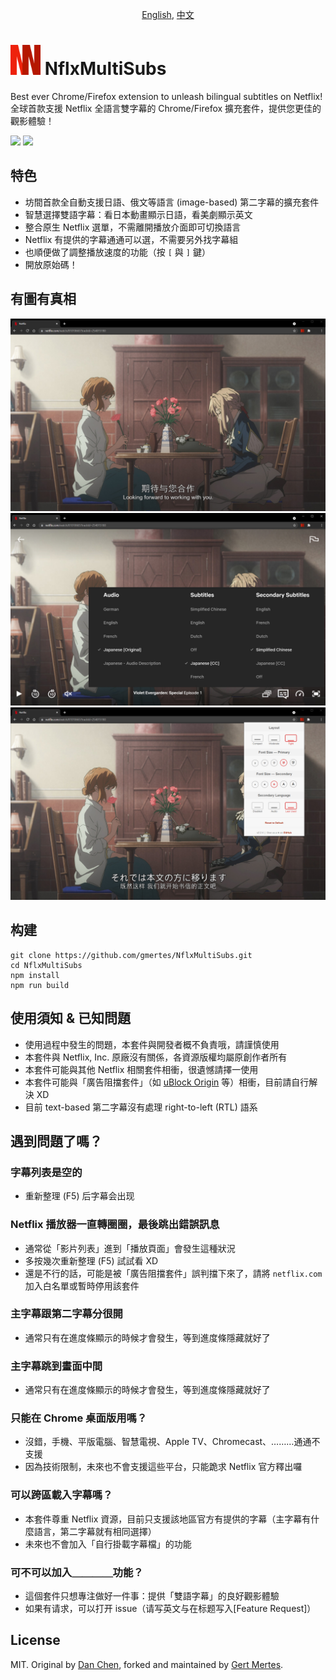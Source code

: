 <p align="center"><a href="README.md">English</a>, <a href="README_cn.md">中文</a></p>


<img src="docs/icon.png?raw=true" height="48"> NflxMultiSubs
============================================================
Best ever Chrome/Firefox extension to unleash bilingual subtitles on Netflix!
全球首款支援 Netflix 全語言雙字幕的 Chrome/Firefox 擴充套件，提供您更佳的觀影體驗！

[<img src="https://user-images.githubusercontent.com/13658335/138092194-303708fb-9a4e-4e3f-a1dc-74baff1e45c9.png" height="59"/>](https://chrome.google.com/webstore/detail/jepfhfjlkgobooomdgpcjikalfpcldmm)
[<img src="https://user-images.githubusercontent.com/13658335/138086366-8deee659-16c3-4621-b3f0-eaf4cb6ed9ba.png" height="60"/>](https://addons.mozilla.org/en-GB/firefox/addon/nflxmultisubs-2021)



特色
----
- 坊間首款全自動支援日語、俄文等語言 (image-based) 第二字幕的擴充套件
- 智慧選擇雙語字幕：看日本動畫顯示日語，看美劇顯示英文
- 整合原生 Netflix 選單，不需離開播放介面即可切換語言
- Netflix 有提供的字幕通通可以選，不需要另外找字幕組
- 也順便做了調整播放速度的功能（按 `[` 與 `]` 鍵）
- 開放原始碼！



有圖有真相
----------
![Bilingual Subtitles with zh-cn/en](docs/2021_zh-en.jpg?raw=true)
![Intergrated in original menu](docs/2021_popup-menu.jpg?raw=true)
![Settings menu](docs/2021_settings.jpg?raw=true)

构建
----
```
git clone https://github.com/gmertes/NflxMultiSubs.git
cd NflxMultiSubs
npm install
npm run build
```

使用須知 & 已知問題
-------------------
- 使用過程中發生的問題，本套件與開發者概不負責哦，請謹慎使用
- 本套件與 Netflix, Inc. 原廠沒有關係，各資源版權均屬原創作者所有
- 本套件可能與其他 Netflix 相關套件相衝，很遺憾請擇一使用
- 本套件可能與「廣告阻擋套件」（如 [uBlock Origin](https://chrome.google.com/webstore/detail/ublock-origin/cjpalhdlnbpafiamejdnhcphjbkeiagm) 等）相衝，目前請自行解決 XD
- 目前 text-based 第二字幕沒有處理 right-to-left (RTL) 語系



遇到問題了嗎？
--------------
### 字幕列表是空的
- 重新整理 (F5) 后字幕会出现
### Netflix 播放器一直轉圈圈，最後跳出錯誤訊息
- 通常從「影片列表」進到「播放頁面」會發生這種狀況
- 多按幾次重新整理 (F5) 試試看 XD
- 還是不行的話，可能是被「廣告阻擋套件」誤判擋下來了，請將 `netflix.com` 加入白名單或暫時停用該套件

### 主字幕跟第二字幕分很開
- 通常只有在進度條顯示的時候才會發生，等到進度條隱藏就好了

### 主字幕跳到畫面中間
- 通常只有在進度條顯示的時候才會發生，等到進度條隱藏就好了

### 只能在 Chrome 桌面版用嗎？
- 沒錯，手機、平版電腦、智慧電視、Apple TV、Chromecast、………通通不支援
- 因為技術限制，未來也不會支援這些平台，只能跪求 Netflix 官方釋出囉

### 可以跨區載入字幕嗎？
- 本套件尊重 Netflix 資源，目前只支援該地區官方有提供的字幕（主字幕有什麼語言，第二字幕就有相同選擇）
- 未來也不會加入「自行掛載字幕檔」的功能

### 可不可以加入＿＿＿＿功能？
- 這個套件只想專注做好一件事：提供「雙語字幕」的良好觀影體驗
- 如果有请求，可以打开 issue（请写英文与在标题写入[Feature Request]）



License
--------
MIT. Original by [Dan Chen](https://github.com/dannvix), forked and maintained by [Gert Mertes](https://github.com/gmertes).
